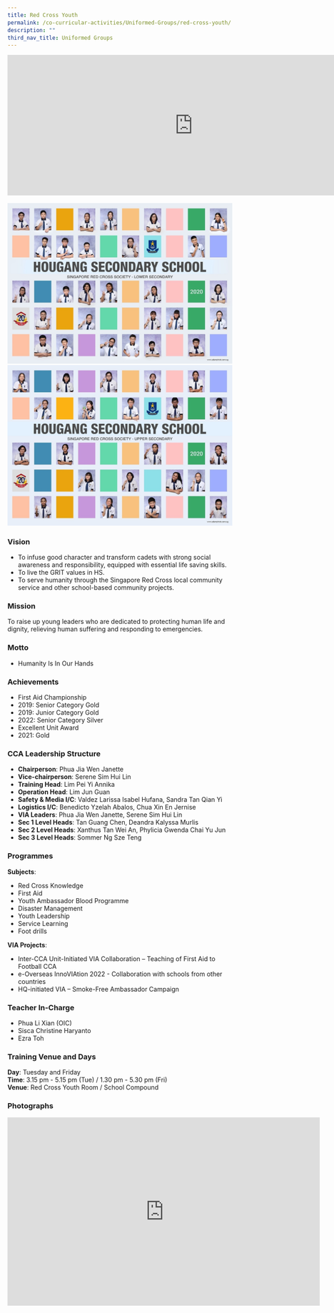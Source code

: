 ```yaml
---
title: Red Cross Youth
permalink: /co-curricular-activities/Uniformed-Groups/red-cross-youth/
description: ""
third_nav_title: Uniformed Groups
---
```

<center><iframe allowfullscreen="" allow="accelerometer; autoplay; clipboard-write; encrypted-media; gyroscope; picture-in-picture" frameborder="0" title="2022 RCY Open House" src="https://www.youtube.com/embed/81Y_k6URokY" height="315" width="830"></iframe></center>

![](/images/rcy1.jpeg)
![](/images/rcy2.jpeg)


### Vision
*   To infuse good character and transform cadets with strong social awareness and responsibility, equipped with essential life saving skills.
*   To live the GRIT values in HS.
*   To serve humanity through the Singapore Red Cross local community service and other school-based community projects.

### Mission

To raise up young leaders who are dedicated to protecting human life and dignity, relieving human suffering and responding to emergencies.

### Motto
*   Humanity Is In Our Hands

### Achievements
*   First Aid Championship
*   2019: Senior Category Gold
*   2019: Junior Category Gold
*   2022: Senior Category Silver
*   Excellent Unit Award
*   2021: Gold

### CCA Leadership Structure
*   **Chairperson**: Phua Jia Wen Janette
*   **Vice-chairperson**: Serene Sim Hui Lin
*   **Training Head**: Lim Pei Yi Annika
*   **Operation Head**: Lim Jun Guan
*   **Safety &amp; Media I/C**: Valdez Larissa Isabel Hufana, Sandra Tan Qian Yi
*   **Logistics I/C**: Benedicto Yzelah Abalos, Chua Xin En Jernise
*   **VIA Leaders**: Phua Jia Wen Janette, Serene Sim Hui Lin
*   **Sec 1 Level Heads**: Tan Guang Chen, Deandra Kalyssa Murlis
*   **Sec 2 Level Heads**: Xanthus Tan Wei An, Phylicia Gwenda Chai Yu Jun
*   **Sec 3 Level Heads**: Sommer Ng Sze Teng

### Programmes
**Subjects**:    
*   Red Cross Knowledge
*   First Aid
*   Youth Ambassador Blood Programme
*   Disaster Management
*   Youth Leadership
*   Service Learning
*   Foot drills

  

**VIA Projects**:  
*   Inter-CCA Unit-Initiated VIA Collaboration – Teaching of First Aid to Football CCA  
*   e-Overseas InnoVIAtion 2022 - Collaboration with schools from other countries
*   HQ-initiated VIA – Smoke-Free Ambassador Campaign

### Teacher In-Charge
*   Phua Li Xian (OIC)
*   Sisca Christine Haryanto
*   Ezra Toh

  

### Training Venue and Days
**Day**: Tuesday and Friday  
**Time**: 3.15 pm - 5.15 pm (Tue) / 1.30 pm - 5.30 pm (Fri)  
**Venue**:&nbsp;Red Cross Youth Room / School Compound

### Photographs

<center><iframe allowfullscreen="true" height="422" width="700" frameborder="0" src="https://docs.google.com/presentation/d/e/2PACX-1vT6shDJyZCejSpvTZKv8oAL7e0ibXgQR_I2G3PdKiPs480lpONhd6YkkamxfNTSUMgI9SzMhQajkJGF/embed?start=false&amp;loop=false&amp;delayms=3000"></iframe></center>